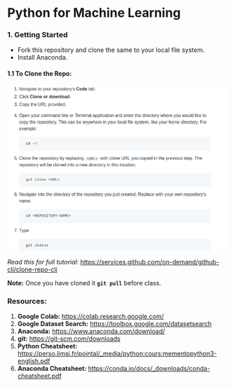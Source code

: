 # Python for Machine Learning

### 1. Getting Started
* Fork this repository and clone the same to your local file system.
* Install Anaconda.
#### 1.1 To Clone the Repo:

![](https://github.com/getmykhan/teachingMachineLearning/blob/master/clone_repo.png)

*Read this for full tutorial:* https://services.github.com/on-demand/github-cli/clone-repo-cli

**Note:** Once you have cloned it **`git pull`** before class.

### Resources:
1. **Google Colab:** https://colab.research.google.com/
2. **Google Dataset Search:** https://toolbox.google.com/datasetsearch
2. **Anaconda:** https://www.anaconda.com/download/
3. **git:** https://git-scm.com/downloads
4. **Python Cheatsheet:** https://perso.limsi.fr/pointal/_media/python:cours:mementopython3-english.pdf
5. **Anaconda Cheatsheet:** https://conda.io/docs/_downloads/conda-cheatsheet.pdf
